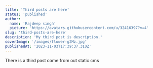 ```yaml
---
title: 'Third posts are here'
status: 'published'
author:
  name: 'Rajdeep singh'
  picture: 'https://avatars.githubusercontent.com/u/32416397?v=4'
slug: 'third-posts-are-here'
description: 'My third post is description.'
coverImage: '/images/flower-g2Mz.jpg'
publishedAt: '2023-11-03T17:39:37.310Z'
---
```


There is a third post come from out static cms

